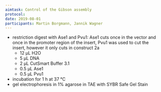 ```yaml
---
aimtask: Control of the Gibson assembly
protocol:
date: 2019-08-01
participants: Martin Borgmann, Jannik Wagner
---
```

* restriction digest with Ase1 and Pvu1: Ase1 cuts once in the vector and once in the promoter region of the insert, Pvu1 was used to cut the insert, however it only cuts in construct 2a
  * 12 µL H2O
  * 5 µL DNA
  * 2 µL CutSmart Buffer 3.1
  * 0.5 µL Ase1
  * 0.5 µL Pvu1
* incubation for 1 h at 37 °C
* gel electrophoresis in 1% agarose in TAE with SYBR Safe Gel Stain


 